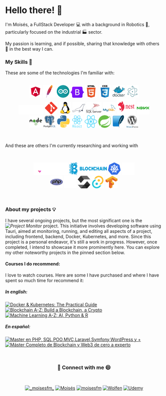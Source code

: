 <p align="center">
    <h1> Hello there! 🫡</h1>
</p>

I'm Moisés, a FullStack Developer 💻 with a background in Robotics 🦾, particularly focused on the industrial 🏭 sector.

My passion is learning, and if possible, sharing that knowledge with others 👥 in the best way I can.

<h3>My Skills 🥷</h3>

These are some of the technologies I'm familiar with:
<br/>
<br/>
<p align="center"> 
    <a href="https://angular.io" target="_blank" rel="noreferrer"><img src="./img/angular.svg" alt="angular" width="40" height="40"/></a>
    <a href="https://httpd.apache.org/" target="_blank" rel="noreferrer"><img src="./img/apache.svg" alt="apache" width="40" height="40"/></a>
    <a href="https://www.arduino.cc/" target="_blank" rel="noreferrer"><img src="./img/arduino.svg" alt="arduino" width="40" height="40"/></a>
    <a href="https://getbootstrap.com" target="_blank" rel="noreferrer"><img src="./img/boostrap.svg" alt="bootstrap" width="43" height="35"/></a>
    <a href="https://www.w3.org/html/" target="_blank" rel="noreferrer"><img src="./img/html.svg" alt="html5" width="40" height="40"/></a>
    <a href="https://www.w3schools.com/css/" target="_blank" rel="noreferrer"><img src="./img/css.svg" alt="css3" width="40" height="40"/></a>
    <a href="https://www.docker.com/" target="_blank" rel="noreferrer"><img src="./img/docker.svg" alt="docker" width="40" height="40"/></a>
    <a href="https://www.electronjs.org" target="_blank" rel="noreferrer"><img src="./img/electron.svg" alt="electron" width="40" height="40"/></a><br/>
    <a href="https://expressjs.com" target="_blank" rel="noreferrer"><img src="./img/express.svg" alt="express" width="80" height="30"/></a>
    <a href="https://git-scm.com/" target="_blank" rel="noreferrer"><img src="./img/git.svg" alt="git" width="40" height="40"/></a>
    <a href="https://www.linux.org/" target="_blank" rel="noreferrer"><img src="./img/linux.svg" alt="linux" width="40" height="40"/></a>
    <a href="https://mariadb.org/" target="_blank" rel="noreferrer"><img src="./img/mariadb.svg" alt="mariadb" width="40" height="40"/></a>
    <a href="https://www.microsoft.com/en-us/sql-server" target="_blank" rel="noreferrer"><img src="./img/sql-server.svg" alt="mssql" width="50" height="40"/></a>
    <a href="https://www.mysql.com/" target="_blank" rel="noreferrer"><img src="./img/mysql.svg" alt="mysql" width="40" height="40"/></a>
    <a href="https://nestjs.com/" target="_blank" rel="noreferrer"><img src="./img/nest.svg" alt="nestjs" width="60" height="50"/></a>
    <a href="https://www.nginx.com" target="_blank" rel="noreferrer"><img src="./img/nginx.svg" alt="nginx" width="40" height="40"/></a>
    <br>
    <a href="https://nodejs.org" target="_blank" rel="noreferrer"><img src="./img/nodejs.svg" alt="nodejs" width="40" height="40"/></a>
    <a href="https://www.postgresql.org" target="_blank" rel="noreferrer"><img src="./img/postgresql.svg" alt="postgresql" width="40" height="40"/></a>
    <a href="https://www.python.org/" target="_blank" rel="noreferrer"><img src="./img/python.svg" alt="python" width="40" height="40"/></a>
    <a href="https://reactjs.org/" target="_blank" rel="noreferrer"><img src="./img/react.svg" alt="react" width="40" height="40"/></a>
    <a href="https://reactnative.dev/" target="_blank" rel="noreferrer"><img src="./img/react-native.svg" alt="reactnative" width="40" height="40"/></a>
    <a href="https://spring.io/" target="_blank" rel="noreferrer"><img src="./img/springboot.svg" alt="spring" width="40" height="40"/></a>
    <a href="https://www.sqlite.org/" target="_blank" rel="noreferrer"><img src="./img/sqlite.svg" alt="sqlite" width="40" height="40"/></a>
    <a href="https://wordpress.org/" target="_blank" rel="noreferrer"><img src="./img/wordpress.svg" alt="wordpress" width="40" height="40"/></a>
</p>

<br/>

<p>And these are others I'm currently researching and working with</p>

<br/>

<p align="center">
    <a href="https://astro.build/" target="_blank" rel="noreferrer"><img src="./img/astro-light.svg" alt="astro" width="110" height="40"/></a>
    <a href="https://www.blockchain.com/" target="_blank" rel="noreferrer"><img src="img/blockchain.svg" alt="blockchain" width="120" height="40"/></a>
    <a href="https://kubernetes.io/" target="_blank" rel="noreferrer"><img src="./img/kubernetes.svg" 
    alt="kubernetes" width="40" height="40"/></a>
    <a href="https://nextjs.org/" target="_blank" rel="noreferrer"><img src="./img/nextjs.svg" alt="nextjs" width="40" height="40"/></a><br/>
    <a href="https://www.php.net/" target="_blank" rel="noreferrer"><img src="./img/php.svg" alt="php" width="40" height="40"/></a>
    <a href="https://www.rust-lang.org/" target="_blank" rel="noreferrer"><img src="./img/rust.svg" alt="rust" width="40" height="40"/></a>
    <a href="https://soliditylang.org/" target="_blank" rel="noreferrer"><img src="./img/solidity.svg" alt="solidity" width="40" height="40"/></a>
    <a href="https://tauri.app/" target="_blank" rel="noreferrer"><img src="./img/tauri.svg" alt="tauri" width="40" height="40"/></a>
    <a href="https://www.tensorflow.org/" target="_blank" rel="noreferrer"><img src="./img/tensorflow.svg" alt="tensorflow" width="40" height="40"/></a>
</p>

<br/>

<h3>About my projects 💡</h3>

I have several ongoing projects, but the most significant one is the _![Project Monitor](https://github.com/mochyfm/project-monitor)_ project. This initiative involves developing software using Tauri, aimed at monitoring, running, and editing all aspects of a project, including frontend, backend, Docker, Kubernetes, and more. Since this project is a personal endeavor, it's still a work in progress. However, once completed, I intend to showcase it more prominently here. You can explore my other noteworthy projects in the pinned section below.

<h4>Courses I do recommend: </h4>

I love to watch courses. Here are some I have purchased and where I have spent so much time for recommend it:

<p align="left">

<h5> In english: </h5>

<a href="https://www.udemy.com/course/docker-kubernetes-the-practical-guide" target="_blank" rel="noreferrer">
    <img src="https://img.shields.io/badge/Docker_&_Kubernetes:_The_Practical_Guide-_-black?style=for-the-badge&logo=udemy&labelColor=black&color=white" alt="Docker & Kubernetes: The Practical Guide"/>
</a>
<a href="https://www.udemy.com/course/build-your-blockchain-az" target="_blank" rel="noreferrer">
    <img src="https://img.shields.io/badge/Blockchain_A_/_Z:_Build_a_Blockchain,_a_Crypto_and_contracts_with_solidity-_-black?style=for-the-badge&logo=udemy&labelColor=black&color=white" alt="Blockchain A-Z: Build a Blockchain, a Crypto"/>
</a>
<a href="https://www.udemy.com/course/machinelearning" target="_blank" rel="noreferrer">
    <img src="https://img.shields.io/badge/Machine_Learning_A_/_Z:_AI,_Python_&_R-_-black?style=for-the-badge&logo=udemy&labelColor=black&color=white" alt="Machine Learning A-Z: AI, Python & R"/>
</a>
<br/>
<h5> En español: </h5>

<a href="https://www.udemy.com/course/master-en-php-sql-poo-mvc-laravel-symfony-4-wordpress" target="_blank" rel="noreferrer">
    <img src="https://img.shields.io/badge/Master en PHP, SQL, POO, MVC, Laravel, Symfony, WordPress y mas-_-black?style=for-the-badge&logo=udemy&labelColor=black&color=white" alt="Master en PHP, SQL,POO,MVC,Laravel,Symfony,WordPress y +"/>
</a>

<a href="https://www.udemy.com/course/bootcamp-blockchain-cero-experto" target="_blank" rel="noreferrer">
    <img src="https://img.shields.io/badge/Máster Completo de Blockchain y Web3 de cero a experto-_-black?style=for-the-badge&logo=udemy&labelColor=black&color=white" alt="Máster Completo de Blockchain y Web3 de cero a experto"/>
</a>
</p>

<br/>

<h3 align="center">🚀 Connect with me 😄</h3>

<br>

<p align="center">
    <a href="https://instagram.com/_moisesfm_" target="_blank"><img src="https://img.shields.io/badge/__moisesfm__-E4405F?style=for-the-badge&logo=instagram&logoColor=white" alt="_moisesfm_" /></a>
    <a href="https://www.linkedin.com/in/mois%C3%A9s-fern%C3%A1ndez-mui%C3%B1a-521568253" target="_blank"><img src="https://img.shields.io/badge/Moisés-0077B5?style=for-the-badge&logo=linkedin&logoColor=white" alt="Moisés" /></a>
    <a href="https://discordapp.com/users/moisesfm" target="_blank"><img src="https://img.shields.io/badge/moisesfm-%237289DA.svg?style=for-the-badge&logo=discord&logoColor=white" alt="moisesfm" /></a>
    <a href="https://steamcommunity.com/id/mochyfm/" target="_blank"><img src="https://img.shields.io/badge/Wolfen-%23000000.svg?style=for-the-badge&logo=steam&logoColor=white" alt="Wolfen" /></a>
    <a href="https://www.udemy.com/user/moises-fernandez-5/" target="_blank" rel="noreferrer"><img src="https://img.shields.io/badge/Moisés_Fernández-%23EC5252.svg?style=for-the-badge&logo=udemy&logoColor=white" alt="Udemy" /></a>

</p>
